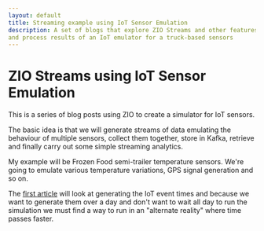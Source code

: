 ```yaml
---
layout: default
title: Streaming example using IoT Sensor Emulation
description: A set of blogs that explore ZIO Streams and other features to build
and process results of an IoT emulator for a truck-based sensors
---
```


# ZIO Streams using IoT Sensor Emulation

This is a series of blog posts using ZIO to create a simulator for IoT sensors.

The basic idea is that we will generate streams of data emulating the behaviour
of multiple sensors, collect them together, store in Kafka, retrieve and finally
carry out some simple streaming analytics.

My example will be Frozen Food semi-trailer temperature sensors. We're going to emulate various
temperature variations, GPS signal generation and so on.

The [first article](./SpeedingUpTime.md) will look at generating the IoT event times and because we
want to generate them over a day and don't want to wait all day to run the simulation
we must find a way to run in an "alternate reality" where time passes faster.

